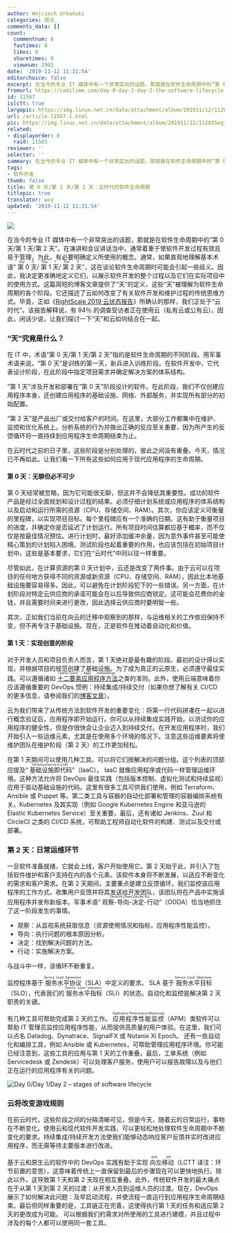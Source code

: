 ```yaml
---
author: Wojciech Urbański
categories: 观点
comments_data: []
count:
  commentnum: 0
  favtimes: 0
  likes: 0
  sharetimes: 0
  viewnum: 2902
date: '2019-11-12 11:31:54'
editorchoice: false
excerpt: 在当今的专业 IT 媒体中有一个非常突出的话题，那就是在软件生命周期中的“第 0 天/第 1 天/第 2 天”。
fromurl: https://codilime.com/day-0-day-1-day-2-the-software-lifecycle-in-the-cloud-age/
id: 11567
islctt: true
largepic: https://img.linux.net.cn/data/attachment/album/201911/12/112035eg1zrhg1abv040aq.jpg
url: /article-11567-1.html
pic: https://img.linux.net.cn/data/attachment/album/201911/12/112035eg1zrhg1abv040aq.jpg.thumb.jpg
related:
- displayorder: 0
  raid: 11565
reviewer: ''
selector: ''
summary: 在当今的专业 IT 媒体中有一个非常突出的话题，那就是在软件生命周期中的“第 0 天/第 1 天/第 2 天”。
tags:
- 软件开发
thumb: false
title: 第 0 天/第 1 天/第 2 天：云时代的软件生命周期
titlepic: true
translator: wxy
updated: '2019-11-12 11:31:54'
---
```


![](/data/attachment/album/201911/12/112035eg1zrhg1abv040aq.jpg)


在当今的专业 IT 媒体中有一个非常突出的话题，那就是在软件生命周期中的“第 0 天/第 1 天/第 2 天”。在演讲和会议讲话当中，通常着重于使软件开发过程有效且易于管理，为此，有必要明确定义所使用的概念。通常，如果直观地理解基本术语“<ruby> 第 0 天 <rp>  （ </rp> <rt>  Day 0 </rt> <rp>  ） </rp></ruby>/<ruby> 第 1 天 <rp>  （ </rp> <rt>  Day 1 </rt> <rp>  ） </rp></ruby>/<ruby> 第 2 天 <rp>  （ </rp> <rt>  Day 2 </rt> <rp>  ） </rp></ruby>”，这在谈论软件生命周期时可能会引起一些歧义。因此，我决定更准确地定义它们，以展示软件开发的整个过程以及它们在实际项目中的使用方式。这篇简短的博客文章提供了“天”的定义，这些“天”被理解为软件生命周期的各个阶段。它还描述了云如何改变了有关软件开发和维护过程的传统思维方式。毕竟，正如《[RightScale 2019 云状态报告](https://www.flexera.com/about-us/press-center/rightscale-2019-state-of-the-cloud-report-from-flexera-identifies-cloud-adoption-trends.html)》所确认的那样，我们正处于“云时代”。该报告解释说，有 94％ 的调查受访者正在使用云（私有云或公有云）。因此，闲话少说，让我们探讨一下“天”和云如何结合在一起。


### “天”究竟是什么？


在 IT 中，术语“第 0 天/第 1 天/第 2 天”指的是软件生命周期的不同阶段。用军事术语来说，“第 0 天”是训练的第一天，新兵进入训练阶段。在软件开发中，它代表设计阶段，在此阶段中指定项目需求并确定解决方案的体系结构。


“第 1 天”涉及开发和部署在“第 0 天”阶段设计的软件。在此阶段，我们不仅创建应用程序本身，还创建应用程序的基础设施、网络、外部服务，并实现所有部分的初始配置。


“第 2 天”是产品出厂或交付给客户的时间。在这里，大部分工作都集中在维护、监控和优化系统上。分析系统的行为并做出正确的反应至关重要，因为所产生的反馈循环将一直持续到应用程序生命周期结束为止。


在云时代之前的日子里，这些阶段是分别处理的，彼此之间没有重叠。今天，情况已不再如此。让我们看一下所有这些如何应用于现代应用程序的生命周期。


#### 第 0 天：无聊但必不可少


第 0 天经常被忽略，因为它可能很无聊，但这并不会降低其重要性。成功的软件产品是经过全面规划和设计过程的结果。必须仔细计划系统或应用程序的体系结构以及启动和运行所需的资源（CPU、存储空间、RAM）。其次，你应该定义可衡量的里程碑，以实现项目目标。每个里程碑应有一个准确的日期。这有助于衡量项目的进度，并确定你是否延迟了计划运行。所有项目时间估算都应基于概率，而不仅仅是按最佳情况预估。进行计划时，最好添加缓冲余量，因为意外事件甚至可能使精心策划的计划陷入困境。测试阶段也起着重要的作用，也应该包括在初始项目计划中。这些是基本要求，它们在“云时代”中同以往一样重要。


 


尽管如此，在计算资源的第 0 天计划中，云还是改变了两件事。由于云可以在项目的任何地方获得不同的资源或新资源（CPU、存储空间、RAM），因此比本地基础设施要容易得多。因此，可以避免在计划阶段犯下的一些错误。另一方面，在计划阶段对特定云供应商的承诺可能会在以后导致供应商锁定。这可能会花费你的金钱，并且需要时间来进行更改，因此选择云供应商时要明智一些。


其次，正如我们当前在向云的迁移中观察到的那样，与运维相关的工作依旧保持不变，但不再专注于基础设施。现在，正是软件在推动着自动化和价值。


#### 第 1 天：实现创意的阶段


对于开发人员和项目负责人而言，第 1 天绝对是最有趣的阶段。最初的设计得以实现，并根据项目的规范创建了基础设施。为了成为真正的云原生，必须遵守最佳实践。可以遵循诸如<ruby> <a href="https://en.wikipedia.org/wiki/Twelve-Factor_App_methodology">  十二要素应用程序方法 </a> <rp>  （ </rp> <rt>  Twelve-Factor Apps methodology </rt> <rp>  ） </rp></ruby>之类的准则。此外，使用云端意味着你应该遵循重要的 DevOps 惯例：持续集成/持续交付（如果你想了解有关 CI/CD 的更多信息，请参阅我们的[博客文章](https://codilime.com/what-is-ci-cd-all-you-need-to-know/)）。


云为我们带来了从传统方法到软件开发的重要变化：将第一行代码拼凑在一起以进行概念验证后，应用程序即开始运行。你可以从持续集成实践开始，以测试你的应用程序的健全性，但是你很快会让企业迈入到持续交付。在开发应用程序时，我们开始引入一些运维元素，尤其是在使用多个环境的情况下。注意这些运维要素将使维护团队在维护阶段（第 2 天）的工作更加轻松。


在第 1 天期间可以使用几种工具。可以将它们按解决的问题分组。这个列表的顶部应提及“<ruby> 基础设施即代码 <rp>  （ </rp> <rt>  Infrastructure-as-a-code </rt> <rp>  ） </rp></ruby>”（IaaC）。 IaaC 就像应用程序或代码一样管理运维环境。这种方法允许将 DevOps 最佳实践（包括版本控制、虚拟化测试和持续监视）应用于驱动基础设施的代码。这里有很多工具可供我们使用，例如 Terraform、Ansible 或 Puppet 等。第二类工具与容器的自动化部署和管理的容器编排系统有关。Kubernetes 及其实现（例如 Google Kubernetes Engine 和亚马逊的 Elastic Kubernetes Service）至关重要。最后，还有诸如 Jenkins、Zuul 和 CircleCI 之类的 CI/CD 系统，可帮助工程师自动化软件的构建、测试以及交付或部署。


### 第 2 天：日常运维环节


一旦软件准备就绪，它就会上线，客户开始使用它。第 2 天始于此，并引入了包括软件维护和客户支持在内的各个元素。该软件本身将不断发展，以适应不断变化的需求和客户需求。在第 2 天期间，主要重点是建立反馈循环。我们监控该应用程序的工作方式，收集用户反馈并将其发送给开发团队，该团队将在产品中实施该应用程序并发布新版本。军事术语“<ruby> 观察-导向-决定-行动 <rp>  （ </rp> <rt>  Observe-Orient-Decide-Act </rt> <rp>  ） </rp></ruby>”（OODA）恰当地抓住了这一阶段发生的事情。


* 观察：从监视系统获取信息（资源使用情况和指标，应用程序性能监控）。
* 导向：执行问题的根本原因分析。
* 决定：找到解决问题的方法。
* 行动：实施解决方案。


与战斗中一样，该循环不断重复。


监控程序基于<ruby> 服务水平协议 <rp>  （ </rp> <rt>  Service Level Agreement </rt> <rp>  ） </rp></ruby>（SLA）中定义的要求。 SLA 基于<ruby> 服务水平目标 <rp>  （ </rp> <rt>  Service Level Objectives </rt> <rp>  ） </rp></ruby>（SLO），代表我们的<ruby> 服务水平指标 <rp>  （ </rp> <rt>  Service Level Indicators </rt> <rp>  ） </rp></ruby>（SLI）的状态。自动化和监控是解决第 2 天职责的关键。


有几种工具可帮助完成第 2 天的工作。 <ruby> 应用程序性能监控 <rp>  （ </rp> <rt>  Application Performance Monitoring </rt> <rp>  ） </rp></ruby>（APM）类软件可以帮助 IT 管理员监控应用程序性能，从而提供高质量的用户体验。在这里，我们可以点名 Datadog、Dynatrace、SignalFX 或 Nutanix Xi Epoch。 还有一些自动化和编排工具，例如 Ansible 或 Kubernetes，可帮助管理应用程序环境。你可能已经注意到，这些工具的应用与第 1 天的工作重叠。最后，工单系统（例如 Servicedesk 或 Zendesk）可以处理客户服务，使用户可以报告故障以及与他们正在运行的应用程序有关的问题。 


![Day 0/Day 1/Day 2 – stages of software lifecycle](/data/attachment/album/201911/12/113158jnakrheqk99ih6a6.png)


### 云将改变游戏规则


在前云时代，这些阶段之间的分隔清晰可见，但是今天，随着云的日常运行，事物在不断变化。使用云和现代软件开发实践，可以更轻松地处理软件生命周期中不断变化的要求。持续集成/持续开发方法使我们能够动态响应客户反馈并实时改进应用程序，而无需等待主要版本进行改进。


基于云和原生云的软件中的 DevOps 实践有助于实现<ruby> 向左移动 <rp>  （ </rp> <rt>  shift left </rt> <rp>  ） </rp></ruby>（LCTT 译注：环节前置的意思），这意味着传统上一直保留到最后的步骤现在可以更快地执行。除此以外，这导致第 1 天和第 2 天现在相互重叠。此外，传统软件开发的最大痛点在于从第 1 天到第 2 天的过渡：从开发人员到运维人员的过渡。现在，DevOps 展示了如何解决此问题：及早启动流程，并使流程一直运行到应用程序生命周期结束。最后但同样重要的是，工具链正在完善，这使得执行第 1 天的任务和适应第 2 天的更改成为可能。 可以根据我们的需求对所使用的工具进行建模，并且过程中涉及的每个人都可以使用同一套工具。